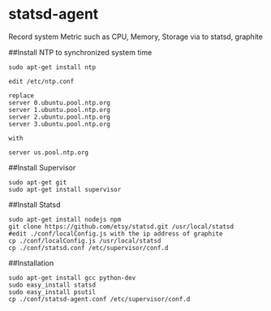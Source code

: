 statsd-agent
============
Record system Metric such as CPU, Memory, Storage via to statsd, graphite

##Install NTP to synchronized system time
```
sudo apt-get install ntp

edit /etc/ntp.conf

replace
server 0.ubuntu.pool.ntp.org
server 1.ubuntu.pool.ntp.org
server 2.ubuntu.pool.ntp.org
server 3.ubuntu.pool.ntp.org

with

server us.pool.ntp.org
```

##Install Supervisor
```
sudo apt-get git
sudo apt-get install supervisor
```
##Install Statsd
```
sudo apt-get install nodejs npm
git clone https://github.com/etsy/statsd.git /usr/local/statsd
#edit ./conf/localConfig.js with the ip address of graphite
cp ./conf/localConfig.js /usr/local/statsd
cp ./conf/statsd.conf /etc/supervisor/conf.d

```
##Installation
```
sudo apt-get install gcc python-dev 
sudo easy_install statsd
sudo easy_install psutil
cp ./conf/statsd-agent.conf /etc/supervisor/conf.d
```
